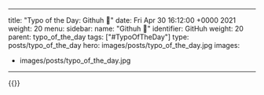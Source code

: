 
---
title: "Typo of the Day: Githuh 🤨"
date: Fri Apr 30 16:12:00 +0000 2021
weight: 20
menu:
  sidebar:
    name: "Githuh 🤨"
    identifier: GitHuh
    weight: 20
    parent: typo_of_the_day
tags: ["#TypoOfTheDay"]
type: posts/typo_of_the_day
hero: images/posts/typo_of_the_day.jpg
images:
- images/posts/typo_of_the_day.jpg
---


{{<x user="mariatta" id="1388164239781625857">}}

